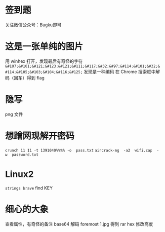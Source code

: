 # 签到题
关注微信公众号：Bugku即可
# 这是一张单纯的图片
用 winhex 打开，发现最后有奇怪的字符
`&#107;&#101;&#121;&#123;&#121;&#111;&#117;&#32;&#97;&#114;&#101;&#32;&#114;&#105;&#103;&#104;&#116;&#125;`
发现是一种编码
在 Chrome 搜索框中解码（回车）得到 flag
# 隐写
png 文件
# 想蹭网现解开密码
`crunch 11 11 -t 1391040%%%% -o  pass.txt`
`aircrack-ng  -a2  wifi.cap  -w  password.txt`
# Linux2
`strings brave`
find KEY
# 细心的大象
查看属性，有奇怪的备注
base64 解码
foremost 1.jpg 得到 rar 
hex 修改高度
<!--stackedit_data:
eyJoaXN0b3J5IjpbMzE4MjEwODMsLTEyNzY0OTI0OTMsLTIzMD
YxNzYwLDEyNzQzNTg5NDQsMTE4NjQ0ODgxMV19
-->